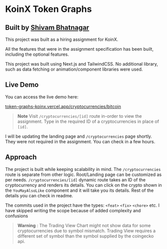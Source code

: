 # KoinX Token Graphs

## Built by [Shivam Bhatnagar](https://www.bitnagar.dev)

This project was built as a hiring assignment for KoinX.

All the features that were in the assignment specification has been built, including the optional features.

This project was built using Next.js and TailwindCSS. No additional library, such as data fetching or animation/component libraries were used.

## Live Demo

You can access the live demo here:

[token-graphs-koinx.vercel.app/cryptocurrencies/bitcoin](https://token-graphs-koinx.vercel.app/cryptocurrencies/bitcoin)

> **Note**
> Visit `/cryptocurrencies/[id]` route in-order to view the assignment. Type in the required ID of a cryptocurrencies in place of `[id]`.

I will be updating the landing page and `/cryptocurrencies` page shortly. They were not required in the assignment. You can check in a few hours.

## Approach

The project is built while keeping scalability in mind. The `/cryptocurrencies` route is separate from other logic. Root/Landing page can be customized as per needs. `/cryptocurrencies/[id]` dynamic route takes an ID of the cryptocurrency and renders its details. You can click on the crypto shown in the `YouMayAlsoLike` component and it will take you its details. Rest of the details you can check in readme.

The commits used in the project have the types: `<feat>` `<fix>` `<chore>` etc. I have skipped writing the scope because of added complexity and confusions

> **Warning**
> : The Trading View Chart might not show data for some cryptocurrencies due to symbol mismatch. Trading View requires a different set of symbol than the symbol supplied by the coingecko api.

